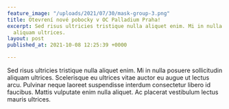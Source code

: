 ```yaml
---
feature_image: "/uploads/2021/07/30/mask-group-3.png"
title: Otevrení nové pobocky v OC Palladium Praha!
excerpt: Sed risus ultricies tristique nulla aliquet enim. Mi in nulla posuere sollicitudin
  aliquam ultrices.
layout: post
published_at: 2021-10-08 12:25:39 +0000

---
```

Sed risus ultricies tristique nulla aliquet enim. Mi in nulla posuere sollicitudin aliquam ultrices. Scelerisque eu ultrices vitae auctor eu augue ut lectus arcu. Pulvinar neque laoreet suspendisse interdum consectetur libero id faucibus. Mattis vulputate enim nulla aliquet. Ac placerat vestibulum lectus mauris ultrices.